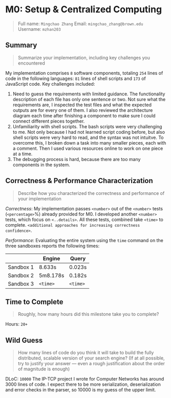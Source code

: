 # M0: Setup & Centralized Computing

> Full name: `Mingchao Zhang`
> Email: `mingchao_zhang@brown.edu`
> Username: `mzhan203`

## Summary

> Summarize your implementation, including key challenges you encountered

My implementation comprises `8` software components, totaling `254` lines of code in the following languages: `81` lines of shell scripts and `173` of JavaScript code. Key challenges included:

1. Need to guess the requirements with limited guidance. The functionality description of each file has only one sentence or two. Not sure what the requirements are, I inspected the test files and what the expected outputs are for every one of them. I also reviewed the architecture diagram each time after finishing a component to make sure I could connect different pieces together.
2. Unfamiliarity with shell scripts. The bash scripts were very challenging to me. Not only because I had not learned script coding before, but also shell scripts were very hard to read, and the syntax was not intuitve. To overcome this, I broken down a task into many smaller pieces, each with a comment. Then I used various resources online to work on one piece at a time.
3. The debugging process is hard, because there are too many components in the system.

## Correctness & Performance Characterization

> Describe how you characterized the correctness and performance of your implementation

_Correctness_: My implementation passes `<number>` out of the `<number>` tests (`<percentage>`%) already provided for M0. I developed another `<number>` tests, which focus on `<..details>`. All these tests, combined take `<time>` to complete. `<additional approaches for increasing correctness confidence>`.

_Performance_: Evaluating the entire system using the `time` command on the three sandboxes reports the following times:

|           | Engine   | Query    |
| --------- | -------- | -------- |
| Sandbox 1 | 8.633s   | 0.023s   |
| Sandbox 2 | 5m8.178s | 0.182s   |
| Sandbox 3 | `<time>` | `<time>` |

## Time to Complete

> Roughly, how many hours did this milestone take you to complete?

Hours: `20+`

## Wild Guess

> How many lines of code do you think it will take to build the fully distributed, scalable version of your search engine? (If at all possible, try to justify your answer — even a rough justification about the order of magnitude is enough)

DLoC: `10000`
The IP-TCP project I wrote for Computer Networks has around 3000 lines of code. I expect there to be more serialization, deserialization and error checks in the parser, so 10000 is my guess of the upper limit.
